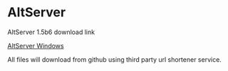 # AltServer

AltServer 1.5b6 download link

[AltServer Windows](https://smarturl.it/altserverbetawindows)

All files will download from github using third party url shortener service.
